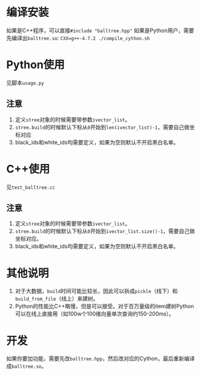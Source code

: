 # 编译安装
如果是C++程序，可以直接`#include "balltree.hpp"`
如果是Python用户，需要先编译出`balltree.so`: `CXX=g++-4.7.2 ./compile_cython.sh`

# Python使用
见脚本`usage.py`

## 注意 
1. 定义`stree`对象的时候需要带参数`ivector_list`。
2. `stree.build`的时候默认下标从`0`开始到`len(ivector_list)-1`，需要自己做坐标对应
3. black_ids和white_ids均需要定义，如果为空则默认不开启黑白名单。

# C++使用
见`test_balltree.cc`

## 注意
1. 定义`stree`对象的时候需要带参数`ivector_list`。
2. `stree.build`的时候默认下标从`0`开始到`ivector_list.size()-1`，需要自己做坐标对应。
3. black_ids和white_ids均需要定义，如果为空则默认不开启黑白名单。

# 其他说明
1. 对于大数据，`build`时间可能比较长，因此可以拆成`pickle`（线下）和`build_from_file`（线上）来建树。
2. Python的性能比C++略慢，但是可以接受。对于百万量级的item建树Python可以在线上直接用（如100w个100维向量单次查询约150-200ms）。

# 开发
如果你要加功能，需要先改`balltree.hpp`，然后改对应的Cython，最后重新编译成`balltree.so`。
